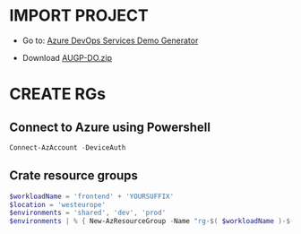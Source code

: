 # IMPORT PROJECT

- Go to: [Azure DevOps Services Demo Generator](https://azuredevopsdemogenerator.azurewebsites.net/)

<!-- ![alt](1.png) -->

- Download [AUGP-DO.zip](AUGP-DO.zip)

<!-- ![alt](2.png)

![alt](3.png)

![alt](4.png) -->

# CREATE RGs

## Connect to Azure using Powershell

```powershell
Connect-AzAccount -DeviceAuth
```

## Crate resource groups

```powershell
$workloadName = 'frontend' + 'YOURSUFFIX'
$location = 'westeurope'
$environments = 'shared', 'dev', 'prod' 
$environments | % { New-AzResourceGroup -Name "rg-$( $workloadName )-$( $_ )" -Location $location }
```

